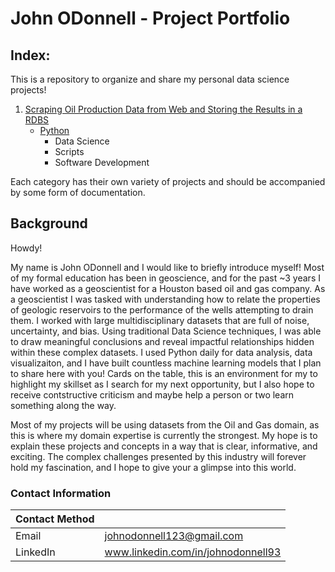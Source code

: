 # John ODonnell - Project Portfolio

## Index:

This is a repository to organize and share my personal data science projects! 

1. [Scraping Oil Production Data from Web and Storing the Results in a RDBS](https://github.com/johnyo/PersonalProjects)
    - [Python](https://github.com/darwin-a/PersonalProjects/tree/master/Persohhhnal%20Programming%20Projects/Python)
      - Data Science
      - Scripts
      - Software Development

Each category has their own variety of projects and should be accompanied by some form of documentation. 

## Background

Howdy! 

My name is John ODonnell and I would like to briefly introduce myself! Most of my formal education has been in geoscience, and for the past ~3 years I have worked as a geoscientist for a Houston based oil and gas company. As a geoscientist I was tasked with understanding how to relate the properties of geologic reservoirs to the performance of the wells attempting to drain them. I worked with large multidisciplinary datasets that are full of noise, uncertainty, and bias. Using traditional Data Science techniques, I was able to draw meaningful conclusions and reveal impactful relationships hidden within these complex datasets. I used Python daily for data analysis, data visualizaiton, and I have built countless machine learning models that I plan to share here with you! Cards on the table, this is an environment for my to highlight my skillset as I search for my next opportunity, but I also hope to receive contstructive criticism and maybe help a person or two learn something along the way. 

Most of my projects will be using datasets from the Oil and Gas domain, as this is where my domain expertise is currently the strongest. My hope is to explain these projects and concepts in a way that is clear, informative, and exciting. The complex challenges presented by this industry will forever hold my fascination, and I hope to give your a glimpse into this world. 

### Contact Information

| Contact Method |  |
| --- | --- |
|  Email | johnodonnell123@gmail.com |
| LinkedIn | www.linkedin.com/in/johnodonnell93 |
